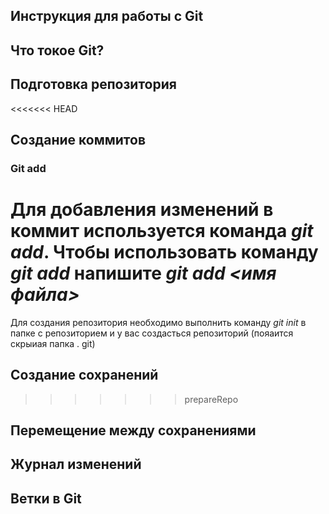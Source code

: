 ## Инструкция для работы с Git

## Что токое Git?

## Подготовка репозитория
<<<<<<< HEAD

## Создание коммитов

### Git add
Для добавления изменений в коммит используется команда *git add*. Чтобы использовать команду *git add* напишите *git add <имя файла>*
=======
Для создания репозитория необходимо выполнить команду *git init* в папке с репозиторием и у вас создасться репозиторий (пояаится скрыиая папка . git)
## Создание сохранений
>>>>>>> prepareRepo

## Перемещение между сохранениями

## Журнал изменений

## Ветки в Git

